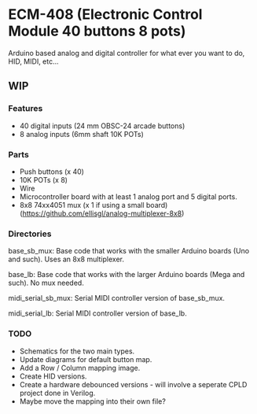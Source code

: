 ECM-408 (Electronic Control Module 40 buttons 8 pots)
=====================================================

Arduino based analog and digital controller for what ever you want to do, HID, MIDI, etc...

## WIP

### Features
* 40 digital inputs (24 mm OBSC-24 arcade buttons)
* 8 analog inputs (6mm shaft 10K POTs)


### Parts
* Push buttons (x 40)
* 10K POTs (x 8)
* Wire
* Microcontroller board with at least 1 analog port and 5 digital ports.
* 8x8 74xx4051 mux (x 1 if using a small board) (https://github.com/ellisgl/analog-multiplexer-8x8)

### Directories
base_sb_mux: Base code that works with the smaller Arduino boards (Uno and such). Uses an 8x8 multiplexer.

base_lb: Base code that works with the larger Arduino boards (Mega and such). No mux needed.

midi_serial_sb_mux: Serial MIDI controller version of base_sb_mux.

midi_serial_lb: Serial MIDI controller version of base_lb.

### TODO
* Schematics for the two main types.
* Update diagrams for default button map.
* Add a Row / Column mapping image.
* Create HID versions.
* Create a hardware debounced versions - will involve a seperate CPLD project done in Verilog.
* Maybe move the mapping into their own file?